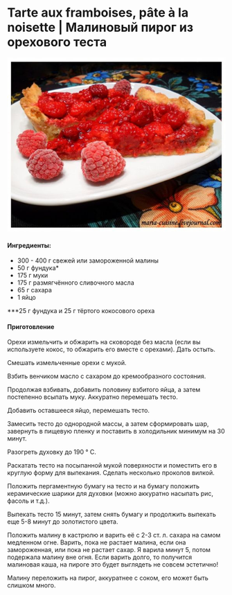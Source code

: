# Tarte aux framboises, pâte à la noisette \| Малиновый пирог из орехового теста

![Tarte aux framboises, pâte à la noisette](../../pics/7ba99746096ea29dabde7b8db9fe0d05.jpg)

#### Ингредиенты:

* 300 - 400 г свежей или замороженной малины
* 50 г фундука*
* 175 г муки
* 175 г размягчённого сливочного масла
* 65 г сахара
* 1 яйцо

***25 г фундука и 25 г тёртого кокосового ореха

#### Приготовление

Орехи измельчить и обжарить на сковороде без масла (если вы используете кокос, то обжарить его вместе с орехами). Дать остыть.

Смешать измельченные орехи с мукой.

Взбить венчиком масло с сахаром до кремообразного состояния.

Продолжая взбивать, добавить половину взбитого яйца, а затем постепенно всыпать муку. Аккуратно перемешать тесто.

Добавить оставшееся яйцо, перемешать тесто.

Замесить тесто до однородной массы, а затем сформировать шар, завернуть в пищевую пленку и поставить в холодильник минимум на 30 минут.

Разогреть духовку до 190 ° C.

Раскатать тесто на посыпанной мукой поверхности и поместить его в круглую форму для выпекания. Сделать несколько проколов вилкой.

Положить пергаментную бумагу на тесто и на бумагу положить керамические шарики для духовки (можно аккуратно насыпать рис, фасоль и т.д.).

Выпекать тесто 15 минут, затем снять бумагу и продолжить выпекать еще 5-8 минут до золотистого цвета.

Положить малину в кастрюлю и варить её с 2-3 ст. л. сахара на самом медленном огне. Варить, пока не растает малина, если она замороженная, или пока не растает сахар. Я варила минут 5, потом подержала малину вне огня. Если варить долго, то получится малиновая каша, на пироге это будет выглядеть не совсем эстетично!

Малину переложить на пирог, аккуратнее с соком, его может быть слишком много.